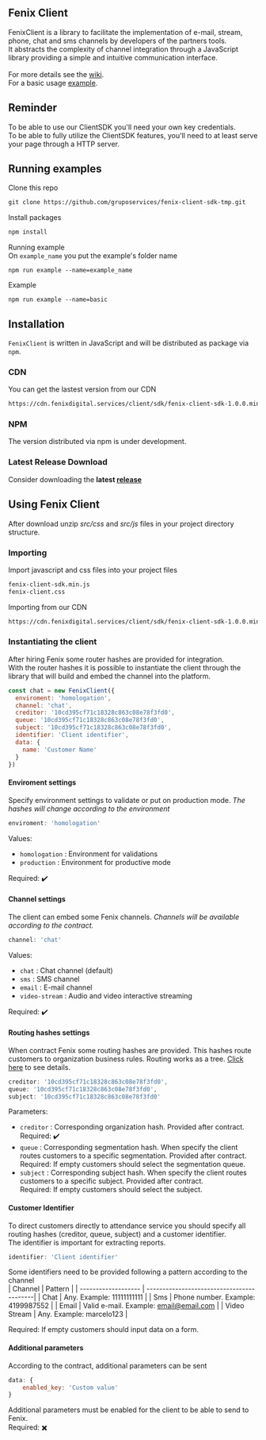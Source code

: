 ## Fenix Client
FenixClient is a library to facilitate the implementation of e-mail, stream, phone, chat and sms channels by developers of the partners tools. <br>
It abstracts the complexity of channel integration through a JavaScript library providing a simple and intuitive communication interface. <br> <br>
For more details see the [wiki](https://github.com/gruposervices/fenix-client-sdk-tmp/wiki). <br>
For a basic usage [example](https://github.com/gruposervices/fenix-client-sdk-tmp/blob/master/examples/basic/index.js).

## Reminder
To be able to use our ClientSDK you'll need your own key credentials.<br>
To be able to fully utilize the ClientSDK features, you'll need to at least serve your page through a HTTP server.

## Running examples
Clone this repo
```html
git clone https://github.com/gruposervices/fenix-client-sdk-tmp.git
```

Install packages
```html
npm install
```

Running example<br>
On `example_name` you put the example's folder name
```
npm run example --name=example_name
```

Example
```
npm run example --name=basic
```

## Installation
`FenixClient` is written in JavaScript and will be distributed as package via `npm`.

### CDN
You can get the lastest version from our CDN 
```html
https://cdn.fenixdigital.services/client/sdk/fenix-client-sdk-1.0.0.min.js
```

### NPM
The version distributed via npm is under development. <br>

### Latest Release Download
Consider downloading the **latest [release](https://github.com/gruposervices/fenix-client-sdk-tmp/releases)**<br>

## Using Fenix Client
After download unzip _src/css_ and _src/js_ files in your project directory structure.<br>

### Importing
Import javascript and css files into your project files
```html
fenix-client-sdk.min.js
fenix-client.css
```

Importing from our CDN
```html
https://cdn.fenixdigital.services/client/sdk/fenix-client-sdk-1.0.0.min.js
```

### Instantiating the client
After hiring Fenix some router hashes are provided for integration. <br>
With the router hashes it is possible to instantiate the client through the library that will build and embed the channel into the platform.

```javascript
const chat = new FenixClient({
  enviroment: 'homologation',
  channel: 'chat',
  creditor: '10cd395cf71c18328c863c08e78f3fd0',
  queue: '10cd395cf71c18328c863c08e78f3fd0',
  subject: '10cd395cf71c18328c863c08e78f3fd0',
  identifier: 'Client identifier',
  data: {
    name: 'Customer Name'
  }
})
```

#### Enviroment settings
Specify environment settings to validate or put on production mode. _The hashes will change according to the environment_

```javascript
enviroment: 'homologation'
```
Values:<br>
- `homologation` : Environment for validations
- `production` : Environment for productive mode

Required: :heavy_check_mark:

#### Channel settings
The client can embed some Fenix channels. _Channels will be available according to the contract._

```javascript
channel: 'chat'
```
Values: <br>
- `chat` : Chat channel (default)
- `sms` : SMS channel
- `email` : E-mail channel
- `video-stream` : Audio and video interactive streaming

Required: :heavy_check_mark:

#### Routing hashes settings
When contract Fenix some routing hashes are provided. This hashes route customers to organization business rules.
Routing works as a tree. [Click here](https://github.com/gruposervices/fenix-client-sdk-tmp/wiki/Attendance-routing-tree) to see details.

```javascript
creditor: '10cd395cf71c18328c863c08e78f3fd0',
queue: '10cd395cf71c18328c863c08e78f3fd0',
subject: '10cd395cf71c18328c863c08e78f3fd0'
```
Parameters: <br>
- `creditor` : Corresponding organization hash. Provided after contract. <br>Required: :heavy_check_mark:
- `queue` : Corresponding segmentation hash. When specify the client routes customers to a specific segmentation. Provided after contract. <br> Required: If empty customers should select the segmentation queue.
- `subject` : Corresponding subject hash. When specify the client routes customers to a specific subject. Provided after contract. <br> Required: If empty customers should select the subject.

#### Customer Identifier
To direct customers directly to attendance service you should specify all routing hashes (creditor, queue, subject) and a customer identifier.<br>
The identifier is important for extracting reports.<br>
```javascript
identifier: 'Client identifier'
```
Some identifiers need to be provided following a pattern according to the channel<br>
| Channel             |  Pattern                                  |
| ------------------- | ------------------------------------------|
|  Chat               |  Any. Example: 11111111111                |
|  Sms                |  Phone number. Example: 4199987552        |
|  Email              |  Valid e-mail. Example: email@email.com   |
|  Video Stream       |  Any. Example: marcelo123                 |

Required: If empty customers should input data on a form.

#### Additional parameters
According to the contract, additional parameters can be sent

```javascript
data: {    
    enabled_key: 'Custom value'
}
```
Additional parameters must be enabled for the client to be able to send to Fenix.<br>
Required: :heavy_multiplication_x:
